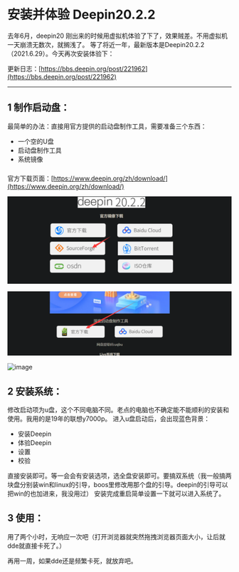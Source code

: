 # 安装并体验 Deepin20.2.2


去年6月，deepin20 刚出来的时候用虚拟机体验了下了，效果贼差。不用虚拟机一天崩溃无数次，就搁浅了。
等了将近一年，最新版本是Deepin20.2.2（2021.6.29）。今天再次安装体验下：

更新日志：[https://bbs.deepin.org/post/221962](https://bbs.deepin.org/post/221962)


---

## 1 制作启动盘：

最简单的办法：直接用官方提供的启动盘制作工具，需要准备三个东西：

* 一个空的U盘
* 启动盘制作工具
* 系统镜像
##### 

官方下载页面：[https://www.deepin.org/zh/download/](https://www.deepin.org/zh/download/)


![image](https://raw.githubusercontent.com/BeyondXinXin/BeyondXinXIn/main/PixX/image.6563zkmpeyw0.png)


![image](https://raw.githubusercontent.com/BeyondXinXin/BeyondXinXIn/main/PixX/image.1ohqsqax31s0.png)


![image](https://cdn.jsdelivr.net/gh/BeyondXinXin/BeyondXinXIn@main/PixX/image.30nw4lclj9k0.png)



## 2 安装系统：


修改启动项为u盘，这个不同电脑不同。老点的电脑也不确定能不能顺利的安装和使用。我用的是19年的联想y7000p。
进入u盘启动后，会出现蓝色背景：

* 安装Deepin 
* 体验Deepin
* 设置
* 校验

直接安装即可。等一会会有安装选项，选全盘安装即可。要搞双系统（我一般搞两块盘分别装win和linux的引导，boos里修改用那个盘的引导。deepin的引导可以把win的也加进来，我没用过）
安装完成重启简单设置一下就可以进入系统了。




## 3 使用：

用了两个小时，无响应一次吧（打开浏览器就突然拖拽浏览器页面大小，让后就dde就直接卡死了。）

再用一周，如果dde还是频繁卡死，就放弃吧。








